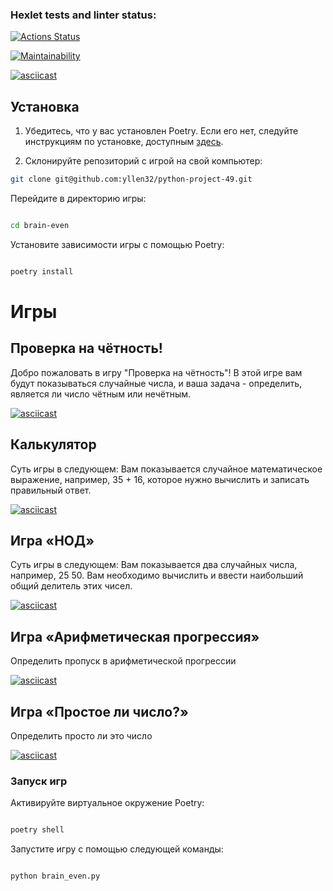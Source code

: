 
### Hexlet tests and linter status:

[![Actions Status](https://github.com/yllen32/python-project-49/workflows/hexlet-check/badge.svg)](https://github.com/yllen32/python-project-49/actions)

[![Maintainability](https://api.codeclimate.com/v1/badges/6ec0e62bf61503e85935/maintainability)](https://codeclimate.com/github/yllen32/python-project-49/maintainability)


[![asciicast](https://asciinema.org/a/T0JbhGLpDQIWZBqQzRoFllNIp.svg)](https://asciinema.org/a/T0JbhGLpDQIWZBqQzRoFllNIp)

## Установка

1. Убедитесь, что у вас установлен Poetry. Если его нет, следуйте инструкциям по установке, доступным [здесь](https://python-poetry.org/docs/#installation).

2. Склонируйте репозиторий с игрой на свой компьютер:

```bash
git clone git@github.com:yllen32/python-project-49.git
```

Перейдите в директорию игры:

```bash

cd brain-even
```

Установите зависимости игры с помощью Poetry:


```bash

poetry install
```


# Игры

## Проверка на чётность!

Добро пожаловать в игру "Проверка на чётность"! В этой игре вам будут показываться случайные числа, и ваша задача - определить, является ли число чётным или нечётным.

[![asciicast](https://asciinema.org/a/T0JbhGLpDQIWZBqQzRoFllNIp.svg)](https://asciinema.org/a/T0JbhGLpDQIWZBqQzRoFllNIp)


## Калькулятор

Суть игры в следующем: Вам показывается случайное математическое выражение, например, 35 + 16, которое нужно вычислить и записать правильный ответ.

[![asciicast](https://asciinema.org/a/rZrAZu8s3CtScKskMaZq8VZdV.svg)](https://asciinema.org/a/rZrAZu8s3CtScKskMaZq8VZdV)

## Игра «НОД»

Суть игры в следующем: Вам показывается два случайных числа, например, 25 50. Вам необходимо вычислить и ввести наибольший общий делитель этих чисел.

[![asciicast](https://asciinema.org/a/fSjJaBls0mkDCkaKVg4ZRYtGi.svg)](https://asciinema.org/a/fSjJaBls0mkDCkaKVg4ZRYtGi)

## Игра «Арифметическая прогрессия»

Определить пропуск в арифметической прогрессии


[![asciicast](https://asciinema.org/a/PSZRknQa4P779iAcYQuxFxmQT.svg)](https://asciinema.org/a/PSZRknQa4P779iAcYQuxFxmQT)


## Игра «Простое ли число?»

Определить просто ли это число

[![asciicast](https://asciinema.org/a/SOgjfPxaWJyaXtKEyV0OL6OtS.svg)](https://asciinema.org/a/SOgjfPxaWJyaXtKEyV0OL6OtS)

### Запуск игр

Активируйте виртуальное окружение Poetry:

```bash

poetry shell
```

Запустите игру с помощью следующей команды:

```bash

python brain_even.py
```

